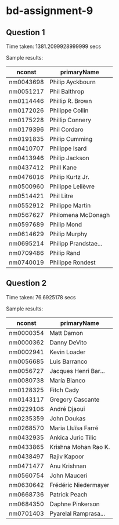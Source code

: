 # bd-assignment-9

## Question 1
Time taken: 1381.2099928999999 secs

Sample results: 

|    nconst|         primaryName|
|----------|--------------------|
|nm0043698|    Philip Ayckbourn|
|nm0051217|       Phil Balthrop|
|nm0114446|    Phillip R. Brown|
|nm0172026|     Philippe Collin|
|nm0175228|     Phillip Connery|
|nm0179396|        Phil Cordaro|
|nm0191835|      Philip Cumming|
|nm0410707|      Philippe Isard|
|nm0413946|      Philip Jackson|
|nm0437412|          Phill Kane|
|nm0476016|    Philip Kurtz Jr.|
|nm0500960|   Philippe Lelièvre|
|nm0514421|          Phil Litre|
|nm0552912|     Philippe Martin|
|nm0567627|  Philomena McDonagh|
|nm0597689|         Philip Mond|
|nm0614629|       Philip Murphy|
|nm0695214|Philipp Prandstae...|
|nm0709486|         Philip Rand|
|nm0740019|    Philippe Rondest|

## Question 2
Time taken: 76.6925178 secs

Sample results: 

|    nconst|         primaryName|
|----------|--------------------|
|nm0000354|          Matt Damon|
|nm0000362|        Danny DeVito|
|nm0002941|        Kevin Loader|
|nm0056685|       Luis Barranco|
|nm0056727|Jacques Henri Bar...|
|nm0080738|        María Bianco|
|nm0128325|          Fitch Cady|
|nm0143117|    Gregory Cascante|
|nm0229106|        André Djaoui|
|nm0235359|         John Doukas|
|nm0268570|  Maria Lluïsa Farré|
|nm0432935|  Ankica Juric Tilic|
|nm0433865|Krishna Mohan Rao K.|
|nm0438497|        Rajiv Kapoor|
|nm0471477|        Anu Krishnan|
|nm0560754|        John Mauceri|
|nm0630642|Frédéric Niedermayer|
|nm0668736|       Patrick Peach|
|nm0684350|    Daphne Pinkerson|
|nm0701403|Pyarelal Ramprasa...|